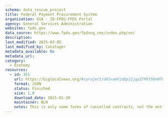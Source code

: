 ```yaml
---
schema: data_rescue_project 
title: Federal Payment Procurement System
organization: GSA - IQ-FPDS-FPDS Portal
agency: General Services Administration
websites: fpds.gov
data_source: https://www.fpds.gov/fpdsng_cms/index.php/en/
description: 
last_modified: 2025-03-05
last_modified_by: Cataloger
metadata_available: No
metadata_url: 
category:
  - Economy
resources:
  - id: 351
    url: https://biglocalnews.org/#/project/UHJvamVjdDpjZjgyZTRkYS0xNTQ4LTQ4NGUtOTk2MC1mNzk4ZTg4NmY5ODM=
    format: JSON
    status: Finished
    size: 1.0
    download_date: 2025-01-20
    maintainer: BLN
    notes: This is only some forms of cancelled contracts, not the entirety of the data, and only beginning Jan. 20, 2025.Code is here https//github.com/biglocalnews/sync-fed-contracts and could be adapted to get other contract types and other dates.
---
```

